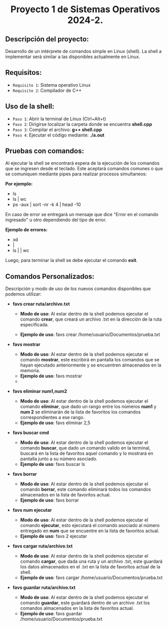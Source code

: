 <h1 align="center"> Proyecto 1 de Sistemas Operativos 2024-2. </h1>

## Descripción del proyecto:
Desarrollo de un intérprete de comandos simple en Linux (shell). La shell a implementar será similar
a las disponibles actualmente en Linux.

## Requisitos:
- `Requisito 1`: Sistema operativo Linux
- `Requisito 2`: Compilador de C++

## Uso de la shell:
- `Paso 1`: Abrir la terminal de Linux (Ctrl+Alt+t)
- `Paso 2`: Dirigirse localizar la carpeta donde se encuentra **shell.cpp**
- `Paso 3`: Compilar el archivo: **g++ shell.cpp**
- `Paso 4`: Ejecutar el código mediante: **./a.out**

## Pruebas con comandos:
Al ejecutar la shell se encontrará espera de la ejecución de los comandos que se ingresen desde el teclado.
Este aceptará comandos comunes o que se comuniquen mediante pipes para realizar procesos simultaneos:

**Por ejemplo:**
- ls
- ls | wc
- ps -aux | sort -nr -k 4 | head -10

En caso de error se entregará un mensaje que dice "Error en el comando ingresado" u otro dependiendo del tipo de error.

**Ejemplo de errores:**
- xd
- |
- ls | | wc

Luego, para terminar la shell se debe ejecutar el comando **exit**.

## Comandos Personalizados:
Descripción y modo de uso de los nuevos comandos disponibles que podemos utilizar:

- **favs crear ruta/archivo.txt**
  - **Modo de uso**: Al estar dentro de la shell podemos ejecutar el comando **crear**, que creará un archivo .txt en la dirección de la ruta especificada.
  
  - **Ejemplo de uso**: favs crear /home/usuario/Documentos/prueba.txt
    
- **favs mostrar**
  - **Modo de uso**: Al estar dentro de la shell podemos ejecutar el comando **mostrar**, este escribirá en pantalla los comandos que se hayan ejecutado anteriormente y se encuentren almacenados en la memoria.
  - **Ejemplo de uso**: favs mostrar
  - 
- **favs eliminar num1,num2**
  - **Modo de uso**: Al estar dentro de la shell podemos ejecutar el comando **eliminar**, que dado un rango entre los números **num1** y **num 2** se eliminarán de la lista de favoritos los comandos correspondientes a ese rango.
  - **Ejemplo de uso**: favs eliminar 2,5
 
- **favs buscar cmd**
  - **Modo de uso**: Al estar dentro de la shell podemos ejecutar el comando **buscar**, que dado un comando valido en la terminal, buscará en la lista de favoritos aquel comando y lo mostrará en pantalla junto a su número asociado.
  - **Ejemplo de uso**: favs buscar ls

- **favs borrar**
  - **Modo de uso**: Al estar dentro de la shell podemos ejecutar el comando **borrar**, este comando eliminará todos los comandos almacenados en la lista de favoritos actual.
  - **Ejemplo de uso**: favs borrar

- **favs num ejecutar**
  - **Modo de uso**: Al estar dentro de la shell podemos ejecutar el comando **ejecutar**, esto ejecutará el comando asociado al número entregado en **num** que se encuentre en la lista de favoritos actual.
  - **Ejemplo de uso**: favs 2 ejecutar

- **favs cargar ruta/archivo.txt**
  - **Modo de uso**: Al estar dentro de la shell podemos ejecutar el comando **cargar**, que dada una ruta y un archivo .txt, este guardará los datos almacenados en el .txt en la lista de favoritos actual de la shell.
  - **Ejemplo de uso**: favs cargar /home/usuario/Documentos/prueba.txt
 
- **favs guardar ruta/archivo.txt**
  - **Modo de uso**: Al estar dentro de la shell podemos ejecutar el comando **guardar**, este guardará dentro de un archivo .txt los comandos almacenados en la lista de favoritos actual.
  - **Ejemplo de uso**: favs guardar /home/usuario/Documentos/prueba.txt
